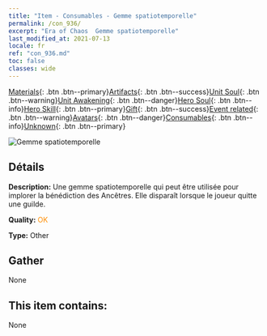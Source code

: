 ```yaml
---
title: "Item - Consumables - Gemme spatiotemporelle"
permalink: /con_936/
excerpt: "Era of Chaos  Gemme spatiotemporelle"
last_modified_at: 2021-07-13
locale: fr
ref: "con_936.md"
toc: false
classes: wide
---
```

 [Materials](/ItemsFR/){: .btn .btn--primary}[Artifacts](/ItemsFR/Artifacts/){: .btn .btn--success}[Unit Soul](/ItemsFR/UnitSoul/){: .btn .btn--warning}[Unit Awakening](/ItemsFR/UnitAwakening/){: .btn .btn--danger}[Hero Soul](/ItemsFR/HeroSoul/){: .btn .btn--info}[Hero Skill](/ItemsFR/HeroSkill/){: .btn .btn--primary}[Gift](/ItemsFR/Gift/){: .btn .btn--success}[Event related](/ItemsFR/Events/){: .btn .btn--warning}[Avatars](/ItemsFR/Avatars/){: .btn .btn--danger}[Consumables](/ItemsFR/Consumables/){: .btn .btn--info}[Unknown](/ItemsFR/Unknown/){: .btn .btn--primary}

 ![Gemme spatiotemporelle](/images/t/i_40024.png)

## Détails
 **Description:** Une gemme spatiotemporelle qui peut être utilisée pour implorer la bénédiction des Ancêtres. Elle disparaît lorsque le joueur quitte une guilde.

 **Quality:** <span style="color: #FF8C00">OK</span>

 **Type:** Other

## Gather

  None

## This item contains:

  None

